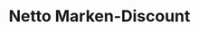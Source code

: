 ---
title: "Netto Marken-Discount"
url: /heidenau/netto-marken-discount-rosa-luxemburg-strasse/
shop: Supermarkt
---